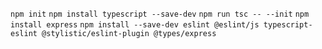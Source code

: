 `npm init`
`npm install typescript --save-dev`
`npm run tsc -- --init`
`npm install express`
`npm install --save-dev eslint @eslint/js typescript-eslint @stylistic/eslint-plugin @types/express`